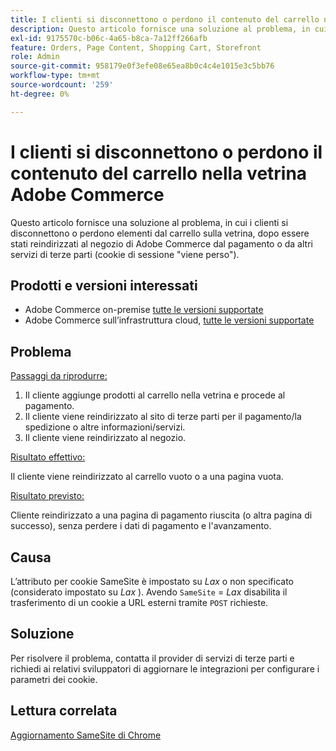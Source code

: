 ```yaml
---
title: I clienti si disconnettono o perdono il contenuto del carrello nella vetrina Adobe Commerce
description: Questo articolo fornisce una soluzione al problema, in cui i clienti si disconnettono o perdono elementi dal carrello della vetrina, dopo essere stati reindirizzati al negozio di Adobe Commerce dal pagamento o da altri servizi di terze parti (il cookie di sessione "viene perso").
exl-id: 9175570c-b06c-4a65-b8ca-7a12ff266afb
feature: Orders, Page Content, Shopping Cart, Storefront
role: Admin
source-git-commit: 958179e0f3efe08e65ea8b0c4c4e1015e3c5bb76
workflow-type: tm+mt
source-wordcount: '259'
ht-degree: 0%

---
```


# I clienti si disconnettono o perdono il contenuto del carrello nella vetrina Adobe Commerce

Questo articolo fornisce una soluzione al problema, in cui i clienti si disconnettono o perdono elementi dal carrello sulla vetrina, dopo essere stati reindirizzati al negozio di Adobe Commerce dal pagamento o da altri servizi di terze parti (cookie di sessione &quot;viene perso&quot;).

## Prodotti e versioni interessati

* Adobe Commerce on-premise [tutte le versioni supportate](https://magento.com/sites/default/files/magento-software-lifecycle-policy.pdf)
* Adobe Commerce sull’infrastruttura cloud, [tutte le versioni supportate](https://magento.com/sites/default/files/magento-software-lifecycle-policy.pdf)

## Problema

<u>Passaggi da riprodurre:</u>

1. Il cliente aggiunge prodotti al carrello nella vetrina e procede al pagamento.
1. Il cliente viene reindirizzato al sito di terze parti per il pagamento/la spedizione o altre informazioni/servizi.
1. Il cliente viene reindirizzato al negozio.

<u>Risultato effettivo:</u>

Il cliente viene reindirizzato al carrello vuoto o a una pagina vuota.

<u>Risultato previsto:</u>

Cliente reindirizzato a una pagina di pagamento riuscita (o altra pagina di successo), senza perdere i dati di pagamento e l&#39;avanzamento.

## Causa

L’attributo per cookie SameSite è impostato su *Lax* o non specificato (considerato impostato su *Lax* ). Avendo `SameSite` = *Lax* disabilita il trasferimento di un cookie a URL esterni tramite `POST` richieste.

## Soluzione

Per risolvere il problema, contatta il provider di servizi di terze parti e richiedi ai relativi sviluppatori di aggiornare le integrazioni per configurare i parametri dei cookie.

## Lettura correlata

[Aggiornamento SameSite di Chrome](https://www.chromestatus.com/feature/5088147346030592)
